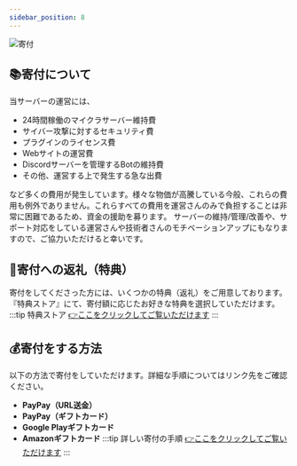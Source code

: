 ```yaml
---
sidebar_position: 8
---
```


![寄付](/img/mbf/label_donate.png)

## 📚寄付について
当サーバーの運営には、
- 24時間稼働のマイクラサーバー維持費
- サイバー攻撃に対するセキュリティ費
- プラグインのライセンス費
- Webサイトの運営費
- Discordサーバーを管理するBotの維持費
- その他、運営する上で発生する急な出費

など多くの費用が発生しています。様々な物価が高騰している今般、これらの費用も例外でありません。これらすべての費用を運営さんのみで負担することは非常に困難であるため、資金の援助を募ります。 サーバーの維持/管理/改善や、サポート対応をしている運営さんや技術者さんのモチベーションアップにもなりますので、ご協力いただけると幸いです。


## 🎁寄付への返礼（特典）
寄付をしてくださった方には、いくつかの特典（返礼）をご用意しております。
『特典ストア』にて、寄付額に応じたお好きな特典を選択していただけます。
:::tip 特典ストア
[👉ここをクリックしてご覧いただけます](http://store.made-by-free.com/)
:::

## 💰寄付をする方法
以下の方法で寄付をしていただけます。詳細な手順についてはリンク先をご確認ください。
- **PayPay（URL送金）**
- **PayPay（ギフトカード）**
- **Google Playギフトカード**
- **Amazonギフトカード**
:::tip 詳しい寄付の手順
[👉ここをクリックしてご覧いただけます](http://store.made-by-free.com/terms.php)
:::